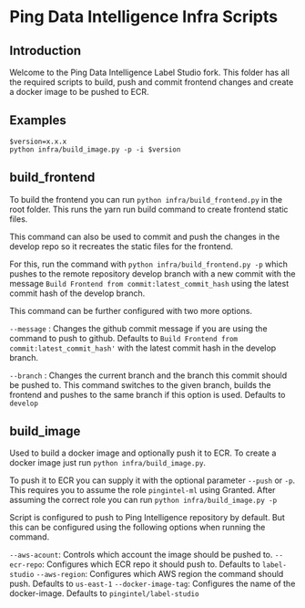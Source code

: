 # Ping Data Intelligence Infra Scripts

## Introduction

Welcome to the Ping Data Intelligence Label Studio fork.
This folder has all the required scripts to build, push and commit frontend changes and create a docker image to be pushed to ECR.

## Examples

```
$version=x.x.x
python infra/build_image.py -p -i $version
```

## build_frontend

To build the frontend you can run `python infra/build_frontend.py` in the root folder. This runs the yarn run build command to create frontend static files.

This command can also be used to commit and push the changes in the develop repo so it recreates the static files for the frontend. 

For this, run the command with `python infra/build_frontend.py -p` which pushes to the remote repository develop branch with a new commit with the message `Build Frontend from commit:latest_commit_hash` using the latest commit hash of the develop branch.

This command can be further configured with two more options.

`--message` : Changes the github commit message if you are using the command to push to github. Defaults to `Build Frontend from commit:latest_commit_hash'` with the latest commit hash in the develop branch.

`--branch` : Changes the current branch and the branch this commit should be pushed to. This command switches to the given branch, builds the frontend and pushes to the same branch if this option is used. Defaults to `develop`

## build_image

Used to build a docker image and optionally push it to ECR. To create a docker image just run `python infra/build_image.py`.

To push it to ECR you can supply it with the optional parameter `--push` or `-p`. This requires you to assume the role `pingintel-ml` using Granted. After assuming the correct role you can run `python infra/build_image.py -p`

Script is configured to push to Ping Intelligence repository by default. But this can be configured using the following options when running the command.

`--aws-acount`: Controls which account the image should be pushed to. 
`--ecr-repo`: Configures which ECR repo it should push to. Defaults to `label-studio`
`--aws-region`: Configures which AWS region the command should push. Defaults to `us-east-1`
`--docker-image-tag`: Configures the name of the docker-image. Defaults to `pingintel/label-studio`
